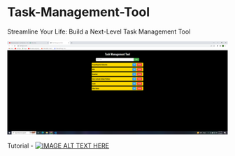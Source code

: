 # Task-Management-Tool
Streamline Your Life: Build a Next-Level Task Management Tool

![image](https://github.com/projectninjatech/Task-Management-Tool/blob/main/task_management_tool.png)



Tutorial -
[![IMAGE ALT TEXT HERE](https://img.youtube.com/vi/YOUTUBE_VIDEO_ID_HERE/0.jpg)](https://youtu.be/0TEmYmSBCFM)

